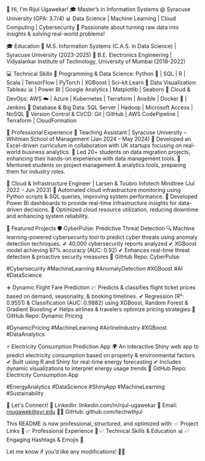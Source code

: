 👋 Hi, I'm Rijul Ugawekar!
🎓 Master’s in Information Systems @ Syracuse University (GPA: 3.7/4)
📊 Data Science | Machine Learning | Cloud Computing | Cybersecurity
📌 Passionate about turning raw data into insights & solving real-world problems!

🎓 Education
📍 M.S. Information Systems (C.A.S. in Data Science) | Syracuse University (2023-2025)
📍 B.E. Electronics Engineering | Vidyalankar Institute of Technology, University of Mumbai (2018-2022)

💻 Technical Skills
🔹 Programming & Data Science: Python 🐍 | SQL | R | Scala | TensorFlow | PyTorch | XGBoost | Sci-kit Learn
🔹 Data Visualization: Tableau 📊 | Power BI | Google Analytics | Matplotlib | Seaborn
🔹 Cloud & DevOps: AWS ☁️ | Azure | Kubernetes | Terraform | Ansible | Docker 🐳 | Jenkins
🔹 Database & Big Data: SQL Server | Hadoop | Microsoft Access | NoSQL
🔹 Version Control & CI/CD: Git | GitHub | AWS CodePipeline | Terraform | CloudFormation

💼 Professional Experience
🔹 Teaching Assistant | Syracuse University – Whitman School of Management (Jan 2024 – May 2024)
📌 Developed an Excel-driven curriculum in collaboration with UK startups focusing on real-world business analytics.
📌 Led 20+ students on data migration projects, enhancing their hands-on experience with data management tools.
📌 Mentored students on project management & analytics tools, preparing them for industry roles.

🔹 Cloud & Infrastructure Engineer | Larsen & Toubro Infotech Mindtree (Jul 2022 – Jun 2023)
📌 Automated cloud infrastructure monitoring using Python scripts & SQL queries, improving system performance.
📌 Developed Power BI dashboards to provide real-time infrastructure insights for data-driven decisions.
📌 Optimized cloud resource utilization, reducing downtime and enhancing system reliability.

🚀 Featured Projects
🛡️ CyberPulse: Predictive Threat Detection
🔍 Machine learning-powered cybersecurity tool to predict cyber threats using anomaly detection techniques.
✔ 40,000 cybersecurity reports analyzed
✔ XGBoost model achieving 87% accuracy (AUC: 0.92)
✔ Enhances real-time threat detection & proactive security measures
🔗 GitHub Repo: CyberPulse

#Cybersecurity #MachineLearning #AnomalyDetection #XGBoost #AI #DataScience

✈️ Dynamic Flight Fare Prediction
📈 Predicts & classifies flight ticket prices based on demand, seasonality, & booking timelines.
✔ Regression (R²: 0.9551) & Classification (AUC: 0.9882) using XGBoost, Random Forest & Gradient Boosting
✔ Helps airlines & travelers optimize pricing strategies
🔗 GitHub Repo: Dynamic Pricing

#DynamicPricing #MachineLearning #AirlineIndustry #XGBoost #DataAnalytics

⚡ Electricity Consumption Prediction App
🌍 An interactive Shiny web app to predict electricity consumption based on property & environmental factors.
✔ Built using R and Shiny for real-time energy forecasting
✔ Includes dynamic visualizations to interpret energy usage trends
🔗 GitHub Repo: Electricity Consumption App

#EnergyAnalytics #DataScience #ShinyApp #MachineLearning #Sustainability

📱 Let's Connect!
🔗 LinkedIn: linkedin.com/in/rijul-ugawekar
📧 Email: rnugawek@syr.edu
👨‍💻 GitHub: github.com/techwthjul

This README is now professional, structured, and optimized with:
✅ Project Links 🔗
✅ Professional Experience 💼
✅ Technical Skills & Education 📊
✅ Engaging Hashtags & Emojis 🚀

Let me know if you’d like any modifications! 🎯🔥
